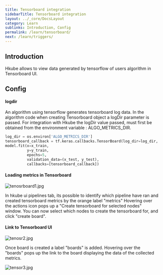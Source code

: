 ```yaml
---
title: Tensorboard integration
sidebarTitle: Tensorboard integration
layout: ../_core/DocsLayout
category: Learn
sublinks: Introduction, Config
permalink: /learn/tensorboard/
next: /learn/triggers/
---
```

## Introduction
Hkube allows to view data generated by tensorflow of users algorithm in Tensorboard UI.

## Config

#### logdir
An algorithm using tensorflow generates tensorboard log data. In the algorithm code when creating Tensorboard object a logDir parameter is passed. For integration with Hkube the logDir value passed, must first be obtained from the environment variable : ALGO_METRICS_DIR.
	 
```python
log_dir = os.environ['ALGO_METRICS_DIR']
tensorboard_callback = tf.keras.callbacks.TensorBoard(log_dir=log_dir, histogram_freq=1)
model.fit(x=x_train,
          y=y_train,
          epochs=5,
          validation_data=(x_test, y_test),
          callbacks=[tensorboard_callback])
```

#### Loading metrics in Tensorboard
![tenosrboard1.jpg](https://images.zenhubusercontent.com/5cd15ae29569e0651a18b5ba/d6167384-2a62-4e84-adf6-32a739451f4a)

In hkube ui pipelines tab, its possible to identify which pipeline have ran and created tensorboard metrics by the orange label "metrics"
Hovering over the actions icon pops up a "Create tensorboard for selected nodes" window. You can now select which nodes to create the tensorboard for, and click "create board".

#### Link to Tensorboard UI
![tenosr2.jpg](https://images.zenhubusercontent.com/5cd15ae29569e0651a18b5ba/e9d5ff37-6500-452a-8361-3a51ea2d1e1e)

Once board is created a label "boards" is added. Hovering over the "boards" pops up the link to the board displaying the data of the collected metrics.

![tensor3.jpg](https://images.zenhubusercontent.com/5cd15ae29569e0651a18b5ba/48f24aca-dd0b-4ada-8965-077333f6f1f7)